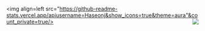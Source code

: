 <img align=left src="https://github-readme-stats.vercel.app/apiusername=Haseonj&show_icons=true&theme=aura"&count_private=true/>
<img align=right src="https://github-readme-stats.vercel.app/api/top-langs/?username=Haseonj&theme=aura&exclude_repo=clone-web-scrapper,clone-zoom&hide=Procfile&layout=compact&langs_count=8"/>
